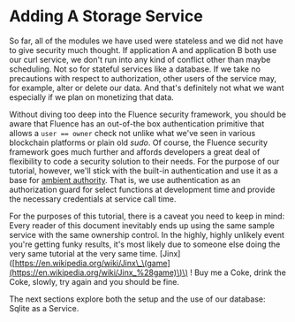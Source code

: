 # Adding A Storage Service

So far, all of the modules we have used were stateless and we did not have to give security much thought. If application A and application B both use our curl service, we don't run into any kind of conflict other than maybe scheduling. Not so for stateful services like a database. If we take no precautions with respect to authorization, other users of the service may, for example, alter or delete our data. And that's definitely not what we want especially if we plan on monetizing that data.

Without diving too deep into the Fluence security framework, you should be aware that Fluence has an out-of-the box authentication primitive that allows a `user == owner` check not unlike what we've seen in various blockchain platforms or plain old _sudo_. Of course, the Fluence security framework goes much further and affords developers a great deal of flexibility to code a security solution to their needs. For the purpose of our tutorial, however, we'll stick with the built-in authentication and use it as a base for [ambient authority](https://en.wikipedia.org/wiki/Ambient_authority). That is, we use authentication as an authorization guard for select functions at development time and provide the necessary credentials at service call time.

For the purposes of this tutorial, there is a caveat you need to keep in mind: Every reader of this document inevitably ends up using the same sample service with the same ownership control. In the highly, highly unlikely event you're getting funky results, it's most likely due to someone else doing the very same tutorial at the very same time. \[Jinx\]\([https://en.wikipedia.org/wiki/Jinx\_\(game](https://en.wikipedia.org/wiki/Jinx_%28game)\)\) !  Buy me a Coke, drink the Coke, slowly, try again and you should be fine.

The next sections explore both the setup and the use of our database: Sqlite as a Service.

